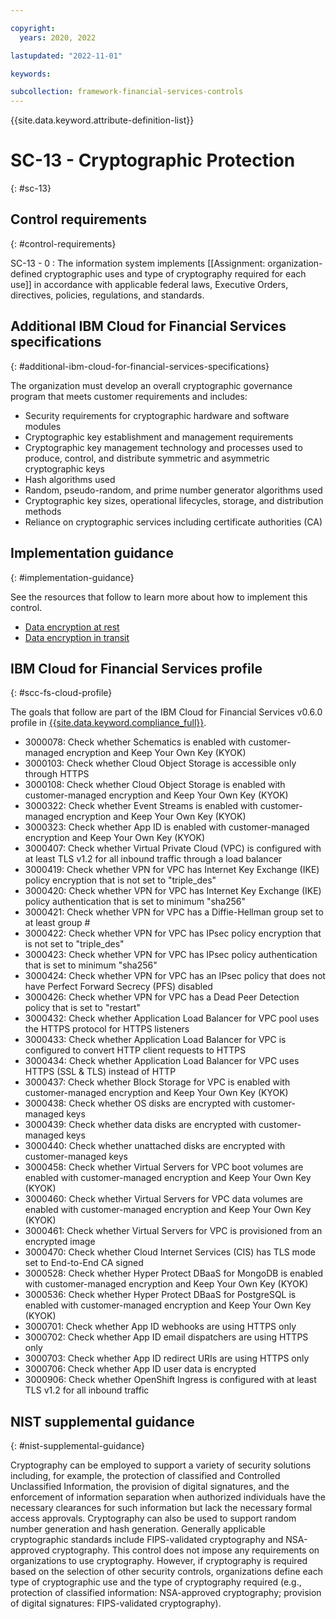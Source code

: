 ```yaml
---

copyright:
  years: 2020, 2022

lastupdated: "2022-11-01"

keywords:

subcollection: framework-financial-services-controls
---
```


{{site.data.keyword.attribute-definition-list}}

               
# SC-13 - Cryptographic Protection
{: #sc-13}

## Control requirements
{: #control-requirements}

SC-13 - 0
    : The information system implements [[Assignment: organization-defined cryptographic uses and type of cryptography required for each use]] in accordance with applicable federal laws, Executive Orders, directives, policies, regulations, and standards.

## Additional IBM Cloud for Financial Services specifications
{: #additional-ibm-cloud-for-financial-services-specifications}

The organization must develop an overall cryptographic governance program that meets customer requirements and includes:
- Security requirements for cryptographic hardware and software modules
- Cryptographic key establishment and management requirements
- Cryptographic key management technology and processes used to produce, control, and distribute symmetric and asymmetric cryptographic keys
- Hash algorithms used
- Random, pseudo-random, and prime number generator algorithms used
- Cryptographic key sizes, operational lifecycles, storage, and distribution methods
- Reliance on cryptographic services including certificate authorities (CA)

## Implementation guidance
{: #implementation-guidance}

See the resources that follow to learn more about how to implement this control.

- [Data encryption at rest](/docs/framework-financial-services?topic=framework-financial-services-shared-encryption-at-rest)
- [Data encryption in transit](/docs/framework-financial-services?topic=framework-financial-services-shared-encryption-in-transit)

## IBM Cloud for Financial Services profile
{: #scc-fs-cloud-profile}

The goals that follow are part of the IBM Cloud for Financial Services v0.6.0 profile in [{{site.data.keyword.compliance_full}}](/docs/security-compliance?topic=security-compliance-getting-started).

- 3000078: Check whether Schematics is enabled with customer-managed encryption and Keep Your Own Key (KYOK) 
- 3000103: Check whether Cloud Object Storage is accessible only through HTTPS 
- 3000108: Check whether Cloud Object Storage is enabled with customer-managed encryption and Keep Your Own Key (KYOK) 
- 3000322: Check whether Event Streams is enabled with customer-managed encryption and Keep Your Own Key (KYOK) 
- 3000323: Check whether App ID is enabled with customer-managed encryption and Keep Your Own Key (KYOK) 
- 3000407: Check whether Virtual Private Cloud (VPC) is configured with at least TLS v1.2 for all inbound traffic through a load balancer 
- 3000419: Check whether VPN for VPC has Internet Key Exchange (IKE) policy encryption that is not set to "triple_des" 
- 3000420: Check whether VPN for VPC has Internet Key Exchange (IKE) policy authentication that is set to minimum "sha256" 
- 3000421: Check whether VPN for VPC has a Diffie-Hellman group set to at least group # 
- 3000422: Check whether VPN for VPC has IPsec policy encryption that is not set to "triple_des" 
- 3000423: Check whether VPN for VPC has IPsec policy authentication that is set to minimum "sha256" 
- 3000424: Check whether VPN for VPC has an IPsec policy that does not have Perfect Forward Secrecy (PFS) disabled 
- 3000426: Check whether VPN for VPC has a Dead Peer Detection policy that is set to "restart" 
- 3000432: Check whether Application Load Balancer for VPC pool uses the HTTPS protocol for HTTPS listeners 
- 3000433: Check whether Application Load Balancer for VPC is configured to convert HTTP client requests to HTTPS 
- 3000434: Check whether Application Load Balancer for VPC uses HTTPS (SSL & TLS) instead of HTTP 
- 3000437: Check whether Block Storage for VPC is enabled with customer-managed encryption and Keep Your Own Key (KYOK) 
- 3000438: Check whether OS disks are encrypted with customer-managed keys 
- 3000439: Check whether data disks are encrypted with customer-managed keys 
- 3000440: Check whether unattached disks are encrypted with customer-managed keys 
- 3000458: Check whether Virtual Servers for VPC boot volumes are enabled with customer-managed encryption and Keep Your Own Key (KYOK) 
- 3000460: Check whether Virtual Servers for VPC data volumes are enabled with customer-managed encryption and Keep Your Own Key (KYOK) 
- 3000461: Check whether Virtual Servers for VPC is provisioned from an encrypted image 
- 3000470: Check whether Cloud Internet Services (CIS) has TLS mode set to End-to-End CA signed 
- 3000528: Check whether Hyper Protect DBaaS for MongoDB is enabled with customer-managed encryption and Keep Your Own Key (KYOK) 
- 3000536: Check whether Hyper Protect DBaaS for PostgreSQL is enabled with customer-managed encryption and Keep Your Own Key (KYOK) 
- 3000701: Check whether App ID webhooks are using HTTPS only 
- 3000702: Check whether App ID email dispatchers are using HTTPS only 
- 3000703: Check whether App ID redirect URIs are using HTTPS only 
- 3000706: Check whether App ID user data is encrypted 
- 3000906: Check whether OpenShift Ingress is configured with at least TLS v1.2 for all inbound traffic

## NIST supplemental guidance
{: #nist-supplemental-guidance}

Cryptography can be employed to support a variety of security solutions including, for example, the protection of classified and Controlled Unclassified Information, the provision of digital signatures, and the enforcement of information separation when authorized individuals have the necessary clearances for such information but lack the necessary formal access approvals. Cryptography can also be used to support random number generation and hash generation. Generally applicable cryptographic standards include FIPS-validated cryptography and NSA-approved cryptography. This control does not impose any requirements on organizations to use cryptography. However, if cryptography is required based on the selection of other security controls, organizations define each type of cryptographic use and the type of cryptography required (e.g., protection of classified information: NSA-approved cryptography; provision of digital signatures: FIPS-validated cryptography).





